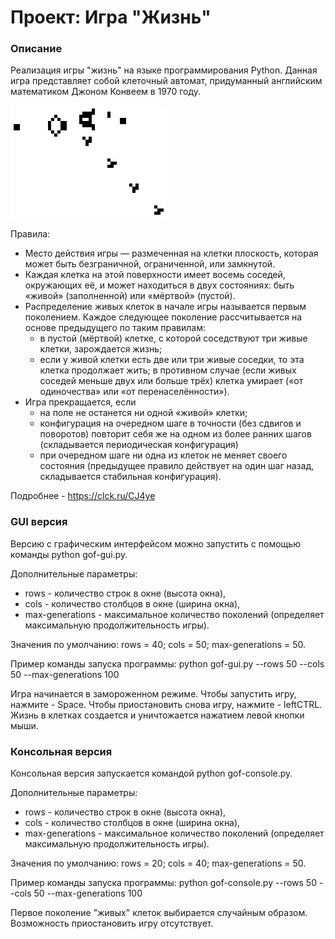 # Проект: Игра "Жизнь"
### Описание

Реализация игры "жизнь" на языке программирования Python. Данная игра представляет собой клеточный автомат, придуманный английским математиком Джоном Конвеем в 1970 году.

![alt text](https://github.com/Andrew-Goncharov/Game-of-life/blob/main/Gospers_glider_gun.gif)

Правила:
- Место действия игры — размеченная на клетки плоскость, которая может быть безграничной, ограниченной, или замкнутой.
- Каждая клетка на этой поверхности имеет восемь соседей, окружающих её, и может находиться в двух состояниях: быть «живой» (заполненной) или «мёртвой» (пустой).
- Распределение живых клеток в начале игры называется первым поколением. Каждое следующее поколение рассчитывается на основе предыдущего по таким правилам:
  - в пустой (мёртвой) клетке, с которой соседствуют три живые клетки, зарождается жизнь;
  - если у живой клетки есть две или три живые соседки, то эта клетка продолжает жить; в противном случае (если живых соседей меньше двух или больше трёх) клетка умирает («от одиночества» или «от перенаселённости»).
- Игра прекращается, если
  - на поле не останется ни одной «живой» клетки;
  - конфигурация на очередном шаге в точности (без сдвигов и поворотов) повторит себя же на одном из более ранних шагов (складывается периодическая конфигурация)
  - при очередном шаге ни одна из клеток не меняет своего состояния (предыдущее правило действует на один шаг назад, складывается стабильная конфигурация).

Подробнее - https://clck.ru/CJ4ye

### GUI версия 

Версию с графическим интерфейсом можно запустить с помощью команды python gof-gui.py.

Дополнительные параметры:
- rows - количество строк в окне (высота окна),
- cols - количество столбцов в окне (ширина окна),
- max-generations - максимальное количество поколений (определяет максимальную продолжительность игры).

Значения по умолчанию: rows = 40; cols = 50; max-generations = 50.

Пример команды запуска программы: python gof-gui.py --rows 50 --cols 50 --max-generations 100 

Игра начинается в замороженном режиме. Чтобы запустить игру, нажмите - Space. Чтобы приостановить снова игру, нажмите - leftCTRL.
Жизнь в клетках создается и уничтожается нажатием левой кнопки мыши.

### Консольная версия

Консольная версия запускается командой python gof-console.py.

Дополнительные параметры:
- rows - количество строк в окне (высота окна),
- cols - количество столбцов в окне (ширина окна),
- max-generations - максимальное количество поколений (определяет максимальную продолжительность игры).

Значения по умолчанию: rows = 20; cols = 40; max-generations = 50.

Пример команды запуска программы: python gof-console.py --rows 50 --cols 50 --max-generations 100 

Первое поколение "живых" клеток выбирается случайным образом. Возможность приостановить игру отсутствует.
